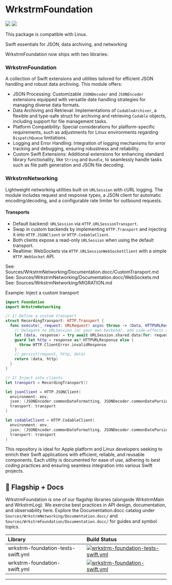 # WrkstrmFoundation

[![](https://img.shields.io/endpoint?url=https%3A%2F%2Fswiftpackageindex.com%2Fapi%2Fpackages%2Fwrkstrm%2FWrkstrmFoundation%2Fbadge%3Ftype%3Dswift-versions)](https://swiftpackageindex.com/wrkstrm/WrkstrmFoundation)
[![](https://img.shields.io/endpoint?url=https%3A%2F%2Fswiftpackageindex.com%2Fapi%2Fpackages%2Fwrkstrm%2FWrkstrmFoundation%2Fbadge%3Ftype%3Dplatforms)](https://swiftpackageindex.com/wrkstrm/WrkstrmFoundation)

This package is compatible with Linux.

Swift essentials for JSON, data archiving, and networking

WrkstrmFoundation now ships with two libraries:

### WrkstrmFoundation

A collection of Swift extensions and utilities tailored for efficient JSON handling and robust data
archiving. This module offers:

- JSON Processing: Customizable `JSONDecoder` and `JSONEncoder` extensions equipped with versatile
  date handling strategies for managing diverse data formats.
- Data Archiving and Retrieval: Implementations of `CodableArchiver`, a flexible and type-safe
  struct for archiving and retrieving `Codable` objects, including support for file management
  tasks.
- Platform Compatibility: Special considerations for platform-specific requirements, such as
  adjustments for Linux environments regarding `DispatchQueue` limitations.
- Logging and Error Handling: Integration of logging mechanisms for error tracking and debugging,
  ensuring robustness and reliability.
- Custom Swift Extensions: Additional extensions for enhancing standard library functionality, like
  `String` and `Bundle`, to seamlessly handle tasks such as file path generation and JSON file
  decoding.

### WrkstrmNetworking

Lightweight networking utilities built on `URLSession` with cURL logging. The module includes
request and response types, a JSON client for automatic encoding/decoding, and a configurable rate
limiter for outbound requests.

#### Transports

- Default backend: `URLSession` via `HTTP.URLSessionTransport`.
- Swap in custom backends by implementing `HTTP.Transport` and injecting it into
  `HTTP.JSONClient` or `HTTP.CodableClient`.
- Both clients expose a read-only `URLSession` when using the default transport.
- Realtime: WebSockets via `HTTP.URLSessionWebSocketClient` with a simple `HTTP.WebSocket` API.

See: Sources/WrkstrmNetworking/Documentation.docc/CustomTransport.md
See: Sources/WrkstrmNetworking/Documentation.docc/WebSockets.md
See: Sources/WrkstrmNetworking/MIGRATION.md

Example: Inject a custom transport

```swift
import Foundation
import WrkstrmNetworking

// 1) Define a custom transport
struct RecordingTransport: HTTP.Transport {
  func execute(_ request: URLRequest) async throws -> (Data, HTTPURLResponse) {
    // Delegate to URLSession (or your own backend), add side-effects as needed
    let (data, response) = try await URLSession.shared.data(for: request)
    guard let http = response as? HTTPURLResponse else {
      throw HTTP.ClientError.invalidResponse
    }
    // persist(request, http, data)
    return (data, http)
  }
}

// 2) Inject into clients
let transport = RecordingTransport()

let jsonClient = HTTP.JSONClient(
  environment: env,
  json: (JSONEncoder.commonDateFormatting, JSONDecoder.commonDateParsing),
  transport: transport
)

let codableClient = HTTP.CodableClient(
  environment: env,
  json: (JSONEncoder.commonDateFormatting, JSONDecoder.commonDateParsing),
  transport: transport
)
```

This repository is ideal for Apple platform and Linux developers seeking to enrich their Swift
applications with efficient, reliable, and reusable components. Each utility is documented for ease
of use, adhering to best coding practices and ensuring seamless integration into various Swift
projects.

## 🏁 Flagship + Docs

WrkstrmFoundation is one of our flagship libraries (alongside WrkstrmMain and WrkstrmLog). We
exercise best practices in API design, documentation, and observability here. Explore the
Documentation.docc catalog under `Sources/WrkstrmNetworking/Documentation.docc/` and
`Sources/WrkstrmFoundation/Documentation.docc/` for guides and symbol topics.

<!-- START_SECTION:status -->

| Library                            | Build Status                                                                                                                                                                                                                  |
| :--------------------------------- | :---------------------------------------------------------------------------------------------------------------------------------------------------------------------------------------------------------------------------- |
| wrkstrm-foundation-tests-swift.yml | [![wrkstrm-foundation-tests-swift.yml](https://github.com/wrkstrm/mono/actions/workflows/wrkstrm-foundation-tests-swift.yml/badge.svg)](https://github.com/wrkstrm/mono/actions/workflows/wrkstrm-foundation-tests-swift.yml) |
| wrkstrm-foundation-swift.yml       | [![wrkstrm-foundation-swift.yml](https://github.com/wrkstrm/mono/actions/workflows/wrkstrm-foundation-swift.yml/badge.svg)](https://github.com/wrkstrm/mono/actions/workflows/wrkstrm-foundation-swift.yml)                   |

---

<!-- END_SECTION:status -->
